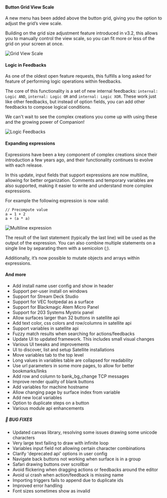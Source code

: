 #### Button Grid View Scale

A new menu has been added above the button grid, giving you the option to adjust the grid’s view scale.

Building on the grid size adjustment feature introduced in v3.2, this allows you to manually control the view scale, so you can fit more or less of the grid on your screen at once.

![Grid View Scale](v3-4-0/grid-view-scale.png?raw=true 'Grid View Scale')

#### Logic in Feedbacks

As one of the oldest open feature requests, this fulfills a long asked for feature of performing logic operations within feedbacks.

The core of this functionality is a set of new internal feedbacks: `internal: Logic AND`, `internal: Logic OR` and `internal: Logic XOR`.
These work just like other feedbacks, but instead of option fields, you can add other feedbacks to compose logical conditions.

We can't wait to see the complex creations you come up with using these and the growing power of Companion!

![Logic Feedbacks](v3-4-0/logic-feedbacks.png?raw=true 'Logic Feedbacks')

#### Expanding expressions

Expressions have been a key component of complex creations since their introduction a few years ago, and their functionality continues to evolve with each release.

In this update, input fields that support expressions are now multiline, allowing for better organization. Comments and temporary variables are also supported, making it easier to write and understand more complex expressions.

For example the following expression is now valid:

```
// Precompute value
a = 1 + 2
a + (a * a)
```

![Multiline expression](v3-4-0/multiline-expression.png?raw=true 'Multiline expression')

The result of the last statement (typically the last line) will be used as the output of the expression. You can also combine multiple statements on a single line by separating them with a semicolon (;).

Additionally, it’s now possible to mutate objects and arrays within expressions.

#### And more

- Add install name user config and show in header
- Support per-user install on windows
- Support for Stream Deck Studio
- Support for VEC footpedal as a surface
- Support for Blackmagic Atem Micro Panel
- Support for 203 Systems Mystrix panel
- Allow surfaces larger than 32 buttons in satellite api
- Add text color, css colors and row/columns in satellite api
- Support variables in satellite api
- Fuzzy match results when searching for actions/feedbacks
- Update UI to updated framework. This includes small visual changes
- Various UI tweaks and improvements
- UI to discover, list and setup Satellite installations
- Move variables tab to the top level
- Long values in variables table are collapsed for readability
- Use url parameters in some more pages, to allow for better bookmarks/links
- Add row and column to bank_bg_change TCP messages
- Improve render quality of blank buttons
- Add variables for machine hostname
- Allow changing page by surface index from variable
- Add new local variables
- Option to duplicate steps on a button
- Various module api enhancements

##### 🐞 BUG FIXES

- Updated canvas library, resolving some issues drawing some unicode characters
- Very large text failing to draw with infinite loop
- Variables input field not allowing certain character combinations
- Clarify 'deprecated api' options in user config
- Navigate back buttons not working when surface is in a group
- Safari drawing buttons over scrollbar
- Avoid flickering when dragging actions or feedbacks around the editor
- Avoid ui crash when action/feedback is missing name
- Importing triggers fails to append due to duplicate ids
- Improved error handling
- Font sizes sometimes show as invalid
